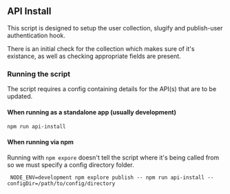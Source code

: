 ## API Install

This script is designed to setup the user collection, slugify and publish-user authentication hook.

There is an initial check for the collection which makes sure of it's existance, as well as checking appropriate fields are present.

### Running the script

The script requires a config containing details for the API(s) that are to be updated.

#### When running as a standalone app (usually development)

```shell
npm run api-install
```

#### When running via npm

Running with `npm expore` doesn't tell the script where it's being called from so we must specify a config directory folder.

```shell
 NODE_ENV=development npm explore publish -- npm run api-install --configDir=/path/to/config/directory

```
